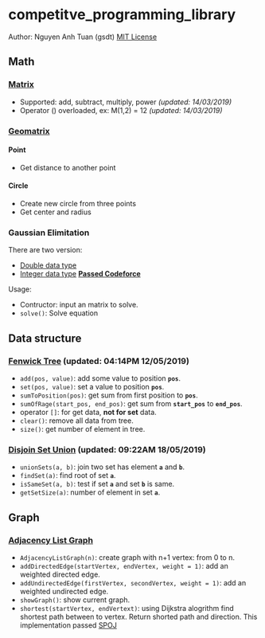 # competitve_programming_library
Author: Nguyen Anh Tuan (gsdt)
[MIT License](https://github.com/gsdt/competitve_programming_library/blob/master/LICENSE)

## Math
### [Matrix](https://github.com/gsdt/competitve_programming_library/blob/master/math/Matrix.cpp)
- Supported: add, subtract, multiply, power  _(updated: 14/03/2019)_
- Operator () overloaded, ex: M(1,2) = 12  _(updated: 14/03/2019)_
### [Geomatrix](https://github.com/gsdt/competitve_programming_library/blob/master/math/Geometric.cpp)
#### Point
- Get distance to another point
#### Circle
- Create new circle from three points
- Get center and radius
### Gaussian Elimitation
There are two version:
 - [Double data type](https://github.com/gsdt/competitve_programming_library/blob/master/math/GaussianElimination.cpp)
 - [Integer data type](https://github.com/gsdt/competitve_programming_library/blob/master/math/GaussianElimination.Integer.cpp)
 [**Passed Codeforce**](https://codeforces.com/problemset/submission/1155/54401704)

Usage:
 - Contructor: input an matrix to solve.
 - `solve()`: Solve equation

## Data structure 
### [Fenwick Tree](https://github.com/gsdt/competitve_programming_library/blob/master/data_structure/fenwick_tree.cpp) (updated: 04:14PM 12/05/2019)
- `add(pos, value)`: add some value to position **`pos`**.
- `set(pos, value)`: set a value to position **`pos`**.
- `sumToPosition(pos)`: get sum from first position to **`pos`**.
- `sumOfRage(start_pos, end_pos)`: get sum from **`start_pos`** to **`end_pos`**.
- operator `[]`: for get data, **not for set** data.
- `clear()`: remove all data from tree.
- `size()`: get number of element in tree.
### [Disjoin Set Union](https://github.com/gsdt/competitve_programming_library/blob/master/data_structure/dsu.cpp) (updated: 09:22AM 18/05/2019)
- `unionSets(a, b)`: join two set has element **`a`** and **`b`**.
- `findSet(a)`: find root of set **`a`**.
- `isSameSet(a, b)`: test if set **`a`** and set **`b`** is same.
- `getSetSize(a)`: number of element in set **`a`**.

## Graph
### [Adjacency List Graph](https://github.com/gsdt/competitve_programming_library/blob/master/graph/AdjacencyListGraph.cpp)
- `AdjacencyListGraph(n)`: create graph with n+1 vertex: from 0 to n.
- `addDirectedEdge(startVertex, endVertex, weight = 1)`: add an weighted directed edge.
- `addUndirectedEdge(firstVertex, secondVertex, weight = 1)`: add an weighted undirected edge.
- `showGraph()`: show current graph.
- `shortest(startVertex, endVertext)`: using Dijkstra alogrithm find shortest path between to vertex. Return shorted path and direction. This implementation passed [SPOJ](https://www.spoj.com/problems/SHPATH/)

